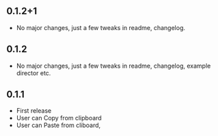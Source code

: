 ## 0.1.2+1

* No major changes, just a few tweaks in readme, changelog.


## 0.1.2

* No major changes, just a few tweaks in readme, changelog, example director etc.

## 0.1.1

* First release
* User can Copy from clipboard
* User can Paste from cliboard,